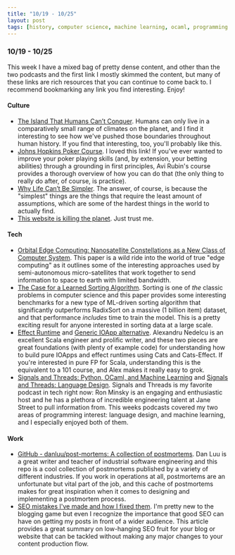 ```yaml
---
title: "10/19 - 10/25"
layout: post
tags: [history, computer science, machine learning, ocaml, programming languages, operations, scala, nanotechnology, poker, blogging]
---
```


### 10/19 - 10/25

This week I have a mixed bag of pretty dense content, and other than the two podcasts and the first link I mostly skimmed the content, but many of these links are rich resources that you can continue to come back to.  I recommend bookmarking any link you find interesting.  Enjoy!

#### Culture

* [The Island That Humans Can’t Conquer](https://www.hakaimagazine.com/features/the-island-humans-cant-conquer/).  Humans can only live in a comparatively small range of climates on the planet, and I find it interesting to see how we've pushed those boundaries throughout human history.  If you find that interesting, too, you'll probably like this.
* [Johns Hopkins Poker Course](https://hopkinspokercourse.com/).  I loved this link!  If you've ever wanted to improve your poker playing skills (and, by extension, your betting abilities) through a grounding in first principles, Avi Rubin's course provides a thorough overview of how you can do that (the only thing to really do after, of course, is practice).
* [Why Life Can’t Be Simpler](https://fs.blog/2020/10/why-life-cant-be-simpler/).  The answer, of course, is because the "simplest" things are the things that require the least amount of assumptions, which are some of the hardest things in the world to actually find.  
* [This website is killing the planet](https://visitmy.website/2020/07/13/this-website-is-killing-the-planet/). Just trust me.

#### Tech

* [Orbital Edge Computing: Nanosatellite Constellations as a New Class of Computer System](https://abstract.ece.cmu.edu/pubs/oec-asplos2020.pdf). This paper is a wild ride into the world of true "edge computing" as it outlines some of the interesting approaches used by semi-autonomous micro-satellites that work together to send information to space to earth with limited bandwidth.
* [The Case for a Learned Sorting Algorithm](https://dl.acm.org/doi/10.1145/3318464.3389752).  Sorting is one of _the_ classic problems in computer science and this paper provides some interesting benchmarks for a new type of ML-driven sorting algorithm that significantly outperforms RadixSort on a massive (1 billion item) dataset, and that performance _includes_ time to train the model.  This is a pretty exciting result for anyone interested in sorting data at a large scale.
* [Effect Runtime](https://alexn.org/snippets/2020/10/12/effect-runtime.html) and [Generic IOApp alternative](https://alexn.org/snippets/2020/10/15/generic-ioapp-alternative.html).  Alexandru Nedelcu is an excellent Scala engineer and prolific writer, and these two pieces are great foundations (with plenty of example code) for understanding how to build pure IOApps and effect runtimes using Cats and Cats-Effect.  If you're interested in pure FP for Scala, understanding this is the equivalent to a 101 course, and Alex makes it really easy to grok.  
* [Signals and Threads: Python, OCaml, and Machine Learning](https://signalsandthreads.com/python-ocaml-and-machine-learning/) and [Signals and Threads: Language Design](https://signalsandthreads.com/language-design/).  Signals and Threads is my favorite podcast in tech right now: Ron Minsky is an engaging and enthusiastic host and he has a plethora of incredible engineering talent at Jane Street to pull information from.  This weeks podcasts covered my two areas of programming interest: language design, and machine learning, and I especially enjoyed both of them.

#### Work

* [GitHub - danluu/post-mortems: A collection of postmortems](https://github.com/danluu/post-mortems).  Dan Luu is a great writer and teacher of industrial software engineering and this repo is a cool collection of postmortems published by a variety of different industries.  If you work in operations at all, postmortems are an unfortunate but vital part of the job, and this cache of postmortems makes for great inspiration when it comes to designing and implementing a postmortem process. 
* [SEO mistakes I've made and how I fixed them](https://blog.maximeheckel.com/posts/seo-mistakes-i-have-made-and-how-i-fixed-them).  I'm pretty new to the blogging game but even I recognize the importance that good SEO can have on getting my posts in front of a wider audience.  This article provides a great summary on low-hanging SEO fruit for your blog or website that can be tackled without making any major changes to your content production flow.